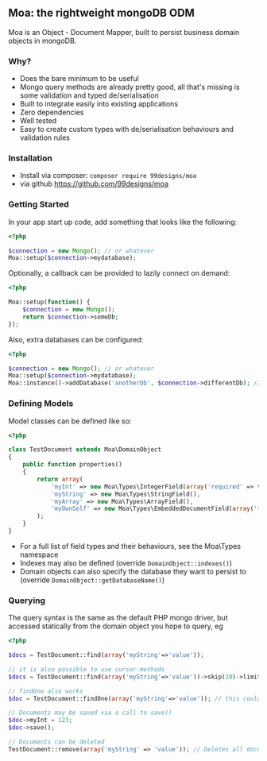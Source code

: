 ## Moa: the rightweight mongoDB ODM

Moa is an Object - Document Mapper, built to persist business domain objects in mongoDB.

### Why?
- Does the bare minimum to be useful
- Mongo query methods are already pretty good, all that's missing is some validation and typed de/serialisation
- Built to integrate easily into existing applications
- Zero dependencies
- Well tested
- Easy to create custom types with de/serialisation behaviours and validation rules


### Installation

- Install via composer: `composer require 99designs/moa`
- via github https://github.com/99designs/moa

### Getting Started

In your app start up code, add something that looks like the following:

```php
<?php

$connection = new Mongo(); // or whatever
Moa::setup($connection->mydatabase);
```

Optionally, a callback can be provided to lazily connect on demand:

```php
<?php

Moa::setup(function() {
    $connection = new Mongo();
    return $connection->someDb; 
});
```

Also, extra databases can be configured:

```php
<?php

$connection = new Mongo(); // or whatever
Moa::setup($connection->mydatabase);
Moa::instance()->addDatabase('anotherDb', $connection->differentDb); // also takes a callback
```

### Defining Models

Model classes can be defined like so:

```php
<?php

class TestDocument extends Moa\DomainObject
{
    public function properties()
    {
        return array(
            'myInt' => new Moa\Types\IntegerField(array('required' => true)),            
            'myString' => new Moa\Types\StringField(),
            'myArray' => new Moa\Types\ArrayField(),
            'myOwnSelf' => new Moa\Types\EmbeddedDocumentField(array('type'=>'TestDocument')),
        );
    }
}
```

- For a full list of field types and their behaviours, see the Moa\Types namespace
- Indexes may also be defined (override `DomainObject::indexes()`)
- Domain objects can also specify the database they want to persist to (override `DomainObject::getDatabaseName()`)

### Querying

The query syntax is the same as the default PHP mongo driver, but accessed statically from the domain object you hope to query, eg

```php
<?php

$docs = TestDocument::find(array('myString'=>'value'));

// it is also possible to use cursor methods
$docs = TestDocument::find(array('myString'=>'value'))->skip(20)->limit(10);

// findOne also works
$doc = TestDocument::findOne(array('myString'=>'value')); // this could except

// Documents may be saved via a call to save()
$doc->myInt = 123;
$doc->save();

// Documents can be deleted
TestDocument::remove(array('myString' => 'value')); // Deletes all documents with a field 'myString' with value of 'value'
```


